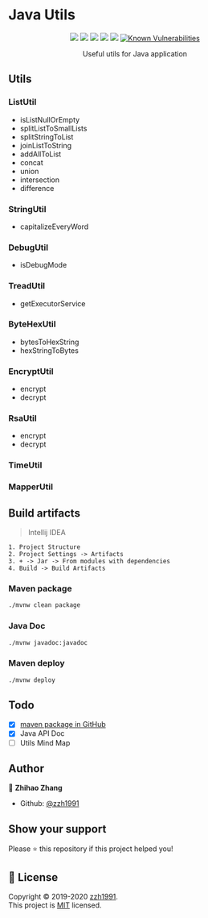 # Java Utils

<p align="center">
    <p align="center">
        <img src="https://badges.toozhao.com/badges/01EH2FD8GAHEZ8V32MMS3TJ2GJ/green.svg" />
        <a href="https://github.com/zzh1991/Java-Util/blob/master/LICENSE"><img src="https://img.shields.io/github/license/zzh1991/Java-Util.svg"></a>
        <a href="#"><img src="https://img.shields.io/github/languages/top/zzh1991/Java-Util.svg"></a>
        <a href="#"><img src="https://img.shields.io/github/languages/count/zzh1991/Java-Util.svg"></a>
        <a href="#"><img src="https://img.shields.io/github/search/zzh1991/Java-Util/goto.svg"></a>
        <a href="https://snyk.io//test/github/zzh1991/Java-Util?targetFile=pom.xml"><img src="https://snyk.io//test/github/zzh1991/Java-Util/badge.svg?targetFile=pom.xml" alt="Known Vulnerabilities" data-canonical-src="https://snyk.io//test/github/zzh1991/Java-Util?targetFile=pom.xml" style="max-width:100%;"></a>
    </p>
    <p align="center">
        Useful utils for Java application<br>
    </p>
</p>

## Utils

### ListUtil

- isListNullOrEmpty
- splitListToSmallLists
- splitStringToList
- joinListToString
- addAllToList
- concat
- union
- intersection
- difference

### StringUtil

- capitalizeEveryWord

### DebugUtil

- isDebugMode

### TreadUtil

- getExecutorService

### ByteHexUtil

- bytesToHexString
- hexStringToBytes

### EncryptUtil

- encrypt
- decrypt

### RsaUtil

- encrypt
- decrypt

### TimeUtil

### MapperUtil

## Build artifacts
> Intellij IDEA
```
1. Project Structure
2. Project Settings -> Artifacts
3. + -> Jar -> From modules with dependencies
4. Build -> Build Artifacts
```

### Maven package

```bash
./mvnw clean package
```

### Java Doc

```bash
./mvnw javadoc:javadoc
```

### Maven deploy

```bash
./mvnw deploy
```

## Todo

- [x] [maven package in GitHub](https://github.com/zzh1991/Java-Util/packages/)
- [x] Java API Doc
- [ ] Utils Mind Map

## Author

👤 **Zhihao Zhang**

- Github: [@zzh1991](https://github.com/zzh1991)

## Show your support

Please ⭐️ this repository if this project helped you!

## 📝 License

Copyright © 2019-2020 [zzh1991](https://github.com/zzh1991).<br />
This project is [MIT](https://github.com/zzh1991/Java-Util/blob/master/LICENSE) licensed.
